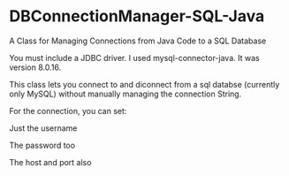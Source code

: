 # DBConnectionManager-SQL-Java
A Class for Managing Connections from Java Code to a SQL Database

You must include a JDBC driver. I used mysql-connector-java. It was version 8.0.16.

This class lets you connect to and diconnect from a sql databse (currently only MySQL) without manually managing the connection String.

For the connection, you can set:

Just the username

The password too

The host and port also
